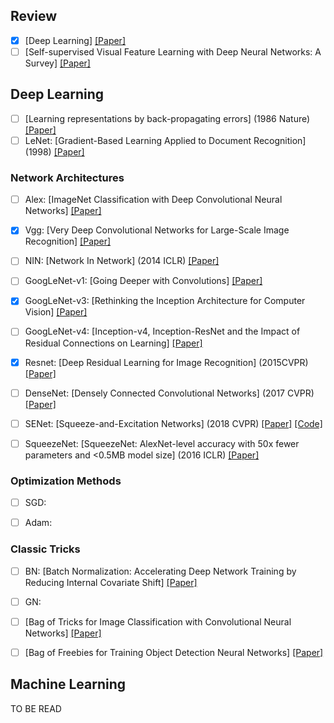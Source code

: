 ## Review

+ [x] [Deep Learning] [[Paper]]()
+ [ ] [Self-supervised Visual Feature Learning with Deep Neural Networks: A Survey] [[Paper]]()

## Deep Learning  

+ [ ] [Learning representations by back-propagating errors] (1986 Nature) [[Paper]](https://sci-hub.tw/10.1016/B978-1-4832-1446-7.50035-2)
+ [ ] LeNet: [Gradient-Based Learning Applied to Document Recognition] (1998) [[Paper]](https://sci-hub.tw/10.1109/5.726791)

### Network Architectures  

+ [ ] Alex: [ImageNet Classification with Deep Convolutional Neural Networks] [[Paper]](http://59.80.44.46/papers.nips.cc/paper/4824-imagenet-classification-with-deep-convolutional-neural-networks.pdf)

+ [x] Vgg: [Very Deep Convolutional Networks for Large-Scale Image Recognition] [[Paper]](https://arxiv.org/abs/1409.1556)

+ [ ] NIN: [Network In Network] (2014 ICLR) [[Paper]](https://arxiv.org/abs/1312.4400)

+ [ ] GoogLeNet-v1: [Going Deeper with Convolutions] [[Paper]](https://arxiv.org/abs/1409.4842)

+ [x] GoogLeNet-v3: [Rethinking the Inception Architecture for Computer Vision] [[Paper]](https://arxiv.org/abs/1512.00567)

+ [ ] GoogLeNet-v4: [Inception-v4, Inception-ResNet and the Impact of Residual Connections on Learning] [[Paper]](https://arxiv.org/abs/1602.07261)

+ [x] Resnet: [Deep Residual Learning for Image Recognition] (2015CVPR) [[Paper]](https://arxiv.org/abs/1512.03385)

+ [ ] DenseNet: [Densely Connected Convolutional Networks] (2017 CVPR) [[Paper]](https://arxiv.org/pdf/1608.06993.pdf)

+ [ ] SENet: [Squeeze-and-Excitation Networks] (2018 CVPR) [[Paper]](https://arxiv.org/abs/1709.01507) [[Code]](https://github.com/hujie-frank/SENet)

+ [ ] SqueezeNet: [SqueezeNet: AlexNet-level accuracy with 50x fewer parameters and <0.5MB model size] (2016 ICLR) [[Paper]](https://arxiv.org/abs/1602.07360)


### Optimization Methods  

+ [ ] SGD: 

+ [ ] Adam:

### Classic Tricks  

+ [ ] BN: [Batch Normalization: Accelerating Deep Network Training by Reducing Internal Covariate Shift] [[Paper]](https://arxiv.org/abs/1502.03167)

+ [ ] GN: 

+ [ ] [Bag of Tricks for Image Classification with Convolutional Neural Networks] [[Paper]]()

+ [ ] [Bag of Freebies for Training Object Detection Neural Networks] [[Paper]]()

## Machine Learning     
TO BE READ



